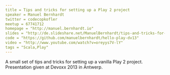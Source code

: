 ```yaml
---
title = Tips and tricks for setting up a Play 2 project
speaker = Manuel Bernhardt
twitter = codecopkofler
meetup = 67741712
homepage = "http://manuel.bernhardt.io"
slides = "http://de.slideshare.net/ManuelBernhardt/tips-and-tricks-for-setting-up-a-play-2-project"
code = "https://github.com/manuelbernhardt/hello-play-dv13"
video = "http://www.youtube.com/watch?v=oreyys7V-lY"
tags = "Scala,Play"
---
```

A small set of tips and tricks for setting up a vanilla Play 2 project. Presentation given at Devoxx 2013 in Antwerp.